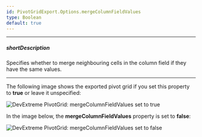 ```yaml
---
id: PivotGridExport.Options.mergeColumnFieldValues
type: Boolean
default: true
---
```

---
##### shortDescription
Specifies whether to merge neighbouring cells in the column field if they have the same values.

---
The following image shows the exported pivot grid if you set this property to **true** or leave it unspecified:

![DevExtreme PivotGrid: mergeColumnFieldValues set to true](/images/UiWidgets/pivotgrid-merge-column-field-values-true.png)

In the image below, the **mergeColumnFieldValues** property is set to **false**:

![DevExtreme PivotGrid: mergeColumnFieldValues set to false](/images/UiWidgets/pivotgrid-merge-column-field-values-false.png)
